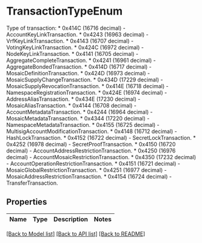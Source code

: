 # TransactionTypeEnum

Type of transaction: * 0x414C (16716 decimal) - AccountKeyLinkTransaction. * 0x4243 (16963 decimal) - VrfKeyLinkTransaction. * 0x4143 (16707 decimal) - VotingKeyLinkTransaction. * 0x424C (16972 decimal) - NodeKeyLinkTransaction. * 0x4141 (16705 decimal) - AggregateCompleteTransaction. * 0x4241 (16961 decimal) - AggregateBondedTransaction. * 0x414D (16717 decimal) - MosaicDefinitionTransaction. * 0x424D (16973 decimal) - MosaicSupplyChangeTransaction. * 0x434D (17229 decimal) - MosaicSupplyRevocationTransaction. * 0x414E (16718 decimal) - NamespaceRegistrationTransaction. * 0x424E (16974 decimal) - AddressAliasTransaction. * 0x434E (17230 decimal) - MosaicAliasTransaction. * 0x4144 (16708 decimal) - AccountMetadataTransaction. * 0x4244 (16964 decimal) - MosaicMetadataTransaction. * 0x4344 (17220 decimal) - NamespaceMetadataTransaction. * 0x4155 (16725 decimal) - MultisigAccountModificationTransaction. * 0x4148 (16712 decimal) - HashLockTransaction. * 0x4152 (16722 decimal) - SecretLockTransaction. * 0x4252 (16978 decimal) - SecretProofTransaction. * 0x4150 (16720 decimal) - AccountAddressRestrictionTransaction. * 0x4250 (16976 decimal) - AccountMosaicRestrictionTransaction. * 0x4350 (17232 decimal) - AccountOperationRestrictionTransaction. * 0x4151 (16721 decimal) - MosaicGlobalRestrictionTransaction. * 0x4251 (16977 decimal) - MosaicAddressRestrictionTransaction. * 0x4154 (16724 decimal) - TransferTransaction. 

## Properties

Name | Type | Description | Notes
------------ | ------------- | ------------- | -------------

[[Back to Model list]](../README.md#documentation-for-models) [[Back to API list]](../README.md#documentation-for-api-endpoints) [[Back to README]](../README.md)


